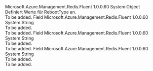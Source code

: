 <Type Name="RebootType" FullName="Microsoft.Azure.Management.Redis.Fluent.Models.RebootType">
  <TypeSignature Language="C#" Value="public static class RebootType" />
  <TypeSignature Language="ILAsm" Value=".class public auto ansi abstract sealed beforefieldinit RebootType extends System.Object" />
  <TypeSignature Language="DocId" Value="T:Microsoft.Azure.Management.Redis.Fluent.Models.RebootType" />
  <TypeSignature Language="VB.NET" Value="Public Class RebootType" />
  <TypeSignature Language="F#" Value="type RebootType = class" />
  <AssemblyInfo>
    <AssemblyName>Microsoft.Azure.Management.Redis.Fluent</AssemblyName>
    <AssemblyVersion>1.0.0.60</AssemblyVersion>
  </AssemblyInfo>
  <Base>
    <BaseTypeName>System.Object</BaseTypeName>
  </Base>
  <Interfaces />
  <Docs>
    <summary>
            Definiert Werte für RebootType an.
            </summary>
    <remarks>To be added.</remarks>
  </Docs>
  <Members>
    <Member MemberName="AllNodes">
      <MemberSignature Language="C#" Value="public const string AllNodes;" />
      <MemberSignature Language="ILAsm" Value=".field public static literal string AllNodes" />
      <MemberSignature Language="DocId" Value="F:Microsoft.Azure.Management.Redis.Fluent.Models.RebootType.AllNodes" />
      <MemberSignature Language="VB.NET" Value="Public Const AllNodes As String " />
      <MemberSignature Language="F#" Value="val mutable AllNodes : string" Usage="Microsoft.Azure.Management.Redis.Fluent.Models.RebootType.AllNodes" />
      <MemberType>Field</MemberType>
      <AssemblyInfo>
        <AssemblyName>Microsoft.Azure.Management.Redis.Fluent</AssemblyName>
        <AssemblyVersion>1.0.0.60</AssemblyVersion>
      </AssemblyInfo>
      <ReturnValue>
        <ReturnType>System.String</ReturnType>
      </ReturnValue>
      <Docs>
        <summary>To be added.</summary>
        <remarks>To be added.</remarks>
      </Docs>
    </Member>
    <Member MemberName="PrimaryNode">
      <MemberSignature Language="C#" Value="public const string PrimaryNode;" />
      <MemberSignature Language="ILAsm" Value=".field public static literal string PrimaryNode" />
      <MemberSignature Language="DocId" Value="F:Microsoft.Azure.Management.Redis.Fluent.Models.RebootType.PrimaryNode" />
      <MemberSignature Language="VB.NET" Value="Public Const PrimaryNode As String " />
      <MemberSignature Language="F#" Value="val mutable PrimaryNode : string" Usage="Microsoft.Azure.Management.Redis.Fluent.Models.RebootType.PrimaryNode" />
      <MemberType>Field</MemberType>
      <AssemblyInfo>
        <AssemblyName>Microsoft.Azure.Management.Redis.Fluent</AssemblyName>
        <AssemblyVersion>1.0.0.60</AssemblyVersion>
      </AssemblyInfo>
      <ReturnValue>
        <ReturnType>System.String</ReturnType>
      </ReturnValue>
      <Docs>
        <summary>To be added.</summary>
        <remarks>To be added.</remarks>
      </Docs>
    </Member>
    <Member MemberName="SecondaryNode">
      <MemberSignature Language="C#" Value="public const string SecondaryNode;" />
      <MemberSignature Language="ILAsm" Value=".field public static literal string SecondaryNode" />
      <MemberSignature Language="DocId" Value="F:Microsoft.Azure.Management.Redis.Fluent.Models.RebootType.SecondaryNode" />
      <MemberSignature Language="VB.NET" Value="Public Const SecondaryNode As String " />
      <MemberSignature Language="F#" Value="val mutable SecondaryNode : string" Usage="Microsoft.Azure.Management.Redis.Fluent.Models.RebootType.SecondaryNode" />
      <MemberType>Field</MemberType>
      <AssemblyInfo>
        <AssemblyName>Microsoft.Azure.Management.Redis.Fluent</AssemblyName>
        <AssemblyVersion>1.0.0.60</AssemblyVersion>
      </AssemblyInfo>
      <ReturnValue>
        <ReturnType>System.String</ReturnType>
      </ReturnValue>
      <Docs>
        <summary>To be added.</summary>
        <remarks>To be added.</remarks>
      </Docs>
    </Member>
  </Members>
</Type>